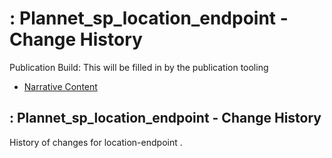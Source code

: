 # : Plannet\_sp\_location\_endpoint - Change History

Publication Build: This will be filled in by the publication tooling

* [Narrative Content](SearchParameter-location-endpoint.html)

## : Plannet\_sp\_location\_endpoint - Change History

History of changes for location-endpoint .